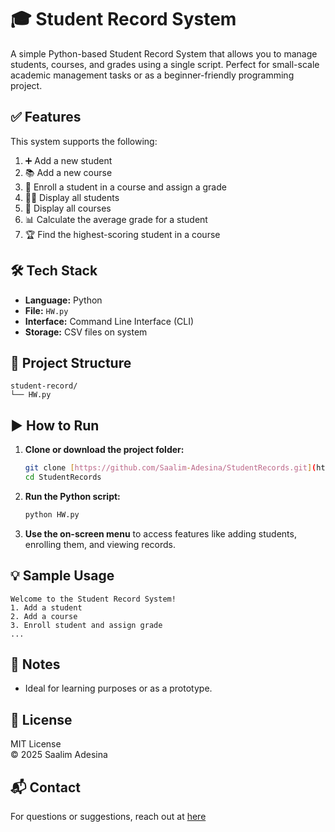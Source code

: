 # 🎓 Student Record System

A simple Python-based Student Record System that allows you to manage students, courses, and grades using a single script. Perfect for small-scale academic management tasks or as a beginner-friendly programming project.

## ✅ Features

This system supports the following:

1. ➕ Add a new student  
2. 📚 Add a new course  
3. 📝 Enroll a student in a course and assign a grade  
4. 👨‍🎓 Display all students  
5. 📖 Display all courses  
6. 📊 Calculate the average grade for a student  
7. 🏆 Find the highest-scoring student in a course  

## 🛠️ Tech Stack

- **Language:** Python
- **File:** `HW.py`
- **Interface:** Command Line Interface (CLI)
- **Storage:** CSV files on system

## 📂 Project Structure

```
student-record/
└── HW.py
```

## ▶️ How to Run

1. **Clone or download the project folder:**
   ```bash
   git clone [https://github.com/Saalim-Adesina/StudentRecords.git](https://github.com/Saalim-Adesina/StudentRecords.git)
   cd StudentRecords
   ```

2. **Run the Python script:**
   ```bash
   python HW.py
   ```

3. **Use the on-screen menu** to access features like adding students, enrolling them, and viewing records.

## 💡 Sample Usage

```plaintext
Welcome to the Student Record System!
1. Add a student
2. Add a course
3. Enroll student and assign grade
...
```

## 📌 Notes
- Ideal for learning purposes or as a prototype.

## 📄 License

MIT License  
© 2025 Saalim Adesina 

## 📬 Contact

For questions or suggestions, reach out at [here](mailto:saalimayyubadesina@gmail.com)
```
